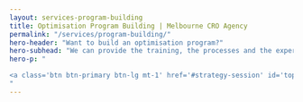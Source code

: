 ```yaml
---
layout: services-program-building
title: Optimisation Program Building | Melbourne CRO Agency
permalink: "/services/program-building/"
hero-header: "Want to build an optimisation program?"
hero-subhead: "We can provide the training, the processes and the expertise to build a world-class optimisation capability within your business (using your existing team)"
hero-p: "

<a class='btn btn-primary btn-lg mt-1' href='#strategy-session' id='topStrategySession'>Schedule a <span style='letter-spacing:  .2px;'> FREE </span>strategy session</a>
"
---
```


